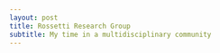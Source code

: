 ```yaml
---
layout: post
title: Rossetti Research Group
subtitle: My time in a multidisciplinary community
---
```

